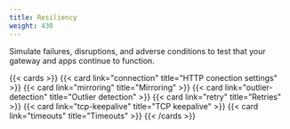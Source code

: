 ```yaml
---
title: Resiliency
weight: 430
---
```


Simulate failures, disruptions, and adverse conditions to test that your gateway and apps continue to function.

{{< cards >}}
  {{< card link="connection" title="HTTP conection settings" >}}
  {{< card link="mirroring" title="Mirroring" >}}
  {{< card link="outlier-detection" title="Outlier detection" >}}
  {{< card link="retry" title="Retries" >}}
  {{< card link="tcp-keepalive" title="TCP keepalive" >}}
  {{< card link="timeouts" title="Timeouts" >}}
{{< /cards >}}